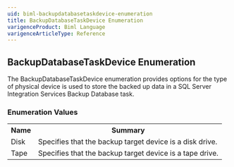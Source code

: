 ```yaml
---
uid: biml-backupdatabasetaskdevice-enumeration
title: BackupDatabaseTaskDevice Enumeration
varigenceProduct: Biml Language
varigenceArticleType: Reference
---
```


## BackupDatabaseTaskDevice Enumeration<div class="LanguageSummary"><div class ="SummaryItem">The BackupDatabaseTaskDevice enumeration provides options for the type of physical device is used to store the backed up data in a SQL Server Integration Services Backup Database task.</div></div><div class="EnumValueGroup">### Enumeration Values<table id="EnumValue" class="MemberList"><tbody><tr><th class="MemberNameColumnHeader">Name</th><th class="MemberSummaryColumnHeader">Summary</th></tr><tr class="cd0"><td class="MemberName">Disk</td><td class="MemberSummary"><div class ="SummaryItem">Specifies that the backup target device is a disk drive.</div></td></tr><tr class="cd1"><td class="MemberName">Tape</td><td class="MemberSummary"><div class ="SummaryItem">Specifies that the backup target device is a tape drive.</div></td></tr></tbody></table></div>